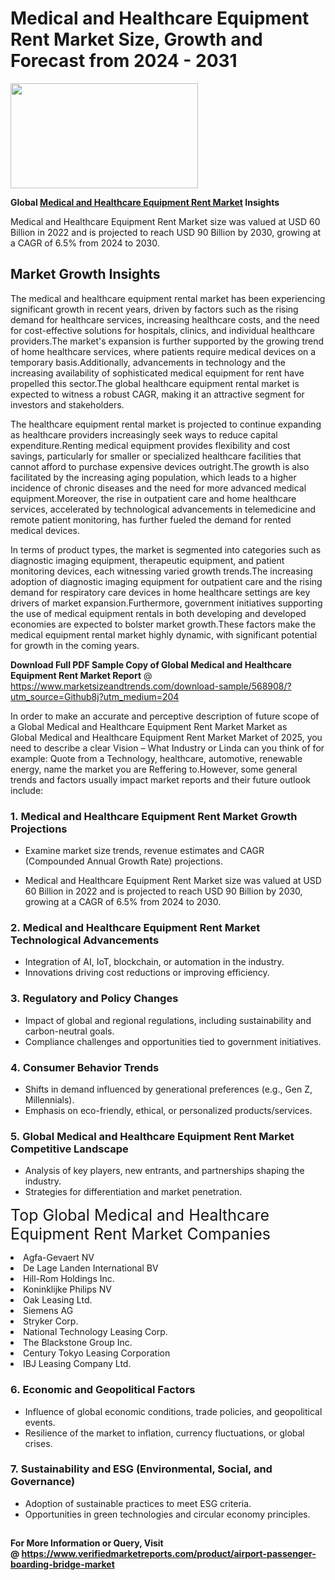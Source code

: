 <H1>Medical and Healthcare Equipment Rent Market Size, Growth and Forecast from 2024 - 2031</H1><img class="aligncenter size-medium wp-image-584254" src="https://thirdeyenews.in/wp-content/uploads/2024/09/Global-Market-Research-300x168.jpeg" alt="" width="300" height="168" /><p><strong>Global&nbsp;<a href="https://www.marketsizeandtrends.com/download-sample/568908/?utm_source=Github8j?utm_medium=204">Medical and Healthcare Equipment Rent Market</a> Insights</strong></p><p>Medical and Healthcare Equipment Rent Market size was valued at USD 60 Billion in 2022 and is projected to reach USD 90 Billion by 2030, growing at a CAGR of 6.5% from 2024 to 2030.</p><p><h2>Market Growth Insights</h2> <p>The medical and healthcare equipment rental market has been experiencing significant growth in recent years, driven by factors such as the rising demand for healthcare services, increasing healthcare costs, and the need for cost-effective solutions for hospitals, clinics, and individual healthcare providers.The market's expansion is further supported by the growing trend of home healthcare services, where patients require medical devices on a temporary basis.Additionally, advancements in technology and the increasing availability of sophisticated medical equipment for rent have propelled this sector.The global healthcare equipment rental market is expected to witness a robust CAGR, making it an attractive segment for investors and stakeholders.</p> <p>The healthcare equipment rental market is projected to continue expanding as healthcare providers increasingly seek ways to reduce capital expenditure.Renting medical equipment provides flexibility and cost savings, particularly for smaller or specialized healthcare facilities that cannot afford to purchase expensive devices outright.The growth is also facilitated by the increasing aging population, which leads to a higher incidence of chronic diseases and the need for more advanced medical equipment.Moreover, the rise in outpatient care and home healthcare services, accelerated by technological advancements in telemedicine and remote patient monitoring, has further fueled the demand for rented medical devices.</p> <p>In terms of product types, the market is segmented into categories such as diagnostic imaging equipment, therapeutic equipment, and patient monitoring devices, each witnessing varied growth trends.The increasing adoption of diagnostic imaging equipment for outpatient care and the rising demand for respiratory care devices in home healthcare settings are key drivers of market expansion.Furthermore, government initiatives supporting the use of medical equipment rentals in both developing and developed economies are expected to bolster market growth.These factors make the medical equipment rental market highly dynamic, with significant potential for growth in the coming years.</p> <p><span class=""><strong>Download Full PDF Sample Copy of Global Medical and Healthcare Equipment Rent Market Report</strong> @ <a href="https://www.marketsizeandtrends.com/download-sample/568908/?utm_source=Github8j?utm_medium=204" target="_blank">https://www.marketsizeandtrends.com/download-sample/568908/?utm_source=Github8j?utm_medium=204</a></span></p><p>In order to make an accurate and perceptive description of future scope of a Global&nbsp;Medical and Healthcare Equipment Rent Market Market as Global&nbsp;Medical and Healthcare Equipment Rent Market Market of 2025, you need to describe a clear Vision &ndash; What Industry or Linda can you think of for example: Quote from a Technology, healthcare, automotive, renewable energy, name the market you are Reffering to.However, some general trends and factors usually impact market reports and their future outlook include:</p><h3>1.&nbsp;<strong>Medical and Healthcare Equipment Rent Market Growth Projections</strong></h3><ul><li>Examine market size trends, revenue estimates and CAGR (Compounded Annual Growth Rate) projections.</li><li><p>Medical and Healthcare Equipment Rent Market size was valued at USD 60 Billion in 2022 and is projected to reach USD 90 Billion by 2030, growing at a CAGR of 6.5% from 2024 to 2030.</p></li></ul><h3>2.&nbsp;<strong>Medical and Healthcare Equipment Rent Market Technological Advancements</strong></h3><ul><li>Integration of AI, IoT, blockchain, or automation in the industry.</li><li>Innovations driving cost reductions or improving efficiency.</li></ul><h3>3.&nbsp;<strong>Regulatory and Policy Changes</strong></h3><ul><li>Impact of global and regional regulations, including sustainability and carbon-neutral goals.</li><li>Compliance challenges and opportunities tied to government initiatives.</li></ul><h3>4.&nbsp;<strong>Consumer Behavior Trends</strong></h3><ul><li>Shifts in demand influenced by generational preferences (e.g., Gen Z, Millennials).</li><li>Emphasis on eco-friendly, ethical, or personalized products/services.</li></ul><h3>5.&nbsp;<strong>Global Medical and Healthcare Equipment Rent Market Competitive Landscape</strong></h3><ul><li>Analysis of key players, new entrants, and partnerships shaping the industry.</li><li>Strategies for differentiation and market penetration.</li></ul><p data-pm-slice="1 1 []"><span style="color: inherit; font-family: inherit; font-size: 25px;">Top Global Medical and Healthcare Equipment Rent Market Companies</span></p><div class="" data-test-id=""><p><li>Agfa-Gevaert NV</li><li> De Lage Landen International BV</li><li> Hill-Rom Holdings Inc.</li><li> Koninklijke Philips NV</li><li> Oak Leasing Ltd.</li><li> Siemens AG</li><li> Stryker Corp.</li><li> National Technology Leasing Corp.</li><li> The Blackstone Group Inc.</li><li> Century Tokyo Leasing Corporation</li><li> IBJ Leasing Company Ltd.</li></p></div><h3>6.&nbsp;<strong>Economic and Geopolitical Factors</strong></h3><ul><li>Influence of global economic conditions, trade policies, and geopolitical events.</li><li>Resilience of the market to inflation, currency fluctuations, or global crises.</li></ul><h3>7.&nbsp;<strong>Sustainability and ESG (Environmental, Social, and Governance)</strong></h3><ul><li>Adoption of sustainable practices to meet ESG criteria.</li><li>Opportunities in green technologies and circular economy principles.</li></ul><h2><strong style="font-size: 14px;">For More Information or Query, Visit @&nbsp;</strong><a style="background-color: #ffffff; font-size: 14px;" href="https://www.marketsizeandtrends.com/report/medical-and-healthcare-equipment-rent-market/" target="_blank">https://www.verifiedmarketreports.com/product/airport-passenger-boarding-bridge-market</a></h2>